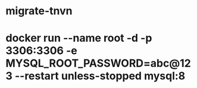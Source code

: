 # migrate-tnvn

# docker run --name root -d -p 3306:3306 -e MYSQL_ROOT_PASSWORD=abc@123 --restart unless-stopped mysql:8